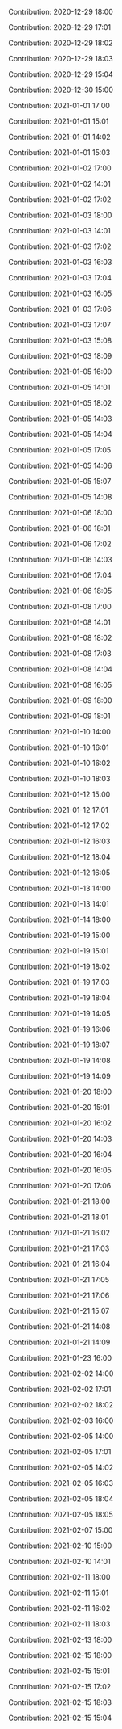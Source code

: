 Contribution: 2020-12-29 18:00

Contribution: 2020-12-29 17:01

Contribution: 2020-12-29 18:02

Contribution: 2020-12-29 18:03

Contribution: 2020-12-29 15:04

Contribution: 2020-12-30 15:00

Contribution: 2021-01-01 17:00

Contribution: 2021-01-01 15:01

Contribution: 2021-01-01 14:02

Contribution: 2021-01-01 15:03

Contribution: 2021-01-02 17:00

Contribution: 2021-01-02 14:01

Contribution: 2021-01-02 17:02

Contribution: 2021-01-03 18:00

Contribution: 2021-01-03 14:01

Contribution: 2021-01-03 17:02

Contribution: 2021-01-03 16:03

Contribution: 2021-01-03 17:04

Contribution: 2021-01-03 16:05

Contribution: 2021-01-03 17:06

Contribution: 2021-01-03 17:07

Contribution: 2021-01-03 15:08

Contribution: 2021-01-03 18:09

Contribution: 2021-01-05 16:00

Contribution: 2021-01-05 14:01

Contribution: 2021-01-05 18:02

Contribution: 2021-01-05 14:03

Contribution: 2021-01-05 14:04

Contribution: 2021-01-05 17:05

Contribution: 2021-01-05 14:06

Contribution: 2021-01-05 15:07

Contribution: 2021-01-05 14:08

Contribution: 2021-01-06 18:00

Contribution: 2021-01-06 18:01

Contribution: 2021-01-06 17:02

Contribution: 2021-01-06 14:03

Contribution: 2021-01-06 17:04

Contribution: 2021-01-06 18:05

Contribution: 2021-01-08 17:00

Contribution: 2021-01-08 14:01

Contribution: 2021-01-08 18:02

Contribution: 2021-01-08 17:03

Contribution: 2021-01-08 14:04

Contribution: 2021-01-08 16:05

Contribution: 2021-01-09 18:00

Contribution: 2021-01-09 18:01

Contribution: 2021-01-10 14:00

Contribution: 2021-01-10 16:01

Contribution: 2021-01-10 16:02

Contribution: 2021-01-10 18:03

Contribution: 2021-01-12 15:00

Contribution: 2021-01-12 17:01

Contribution: 2021-01-12 17:02

Contribution: 2021-01-12 16:03

Contribution: 2021-01-12 18:04

Contribution: 2021-01-12 16:05

Contribution: 2021-01-13 14:00

Contribution: 2021-01-13 14:01

Contribution: 2021-01-14 18:00

Contribution: 2021-01-19 15:00

Contribution: 2021-01-19 15:01

Contribution: 2021-01-19 18:02

Contribution: 2021-01-19 17:03

Contribution: 2021-01-19 18:04

Contribution: 2021-01-19 14:05

Contribution: 2021-01-19 16:06

Contribution: 2021-01-19 18:07

Contribution: 2021-01-19 14:08

Contribution: 2021-01-19 14:09

Contribution: 2021-01-20 18:00

Contribution: 2021-01-20 15:01

Contribution: 2021-01-20 16:02

Contribution: 2021-01-20 14:03

Contribution: 2021-01-20 16:04

Contribution: 2021-01-20 16:05

Contribution: 2021-01-20 17:06

Contribution: 2021-01-21 18:00

Contribution: 2021-01-21 18:01

Contribution: 2021-01-21 16:02

Contribution: 2021-01-21 17:03

Contribution: 2021-01-21 16:04

Contribution: 2021-01-21 17:05

Contribution: 2021-01-21 17:06

Contribution: 2021-01-21 15:07

Contribution: 2021-01-21 14:08

Contribution: 2021-01-21 14:09

Contribution: 2021-01-23 16:00

Contribution: 2021-02-02 14:00

Contribution: 2021-02-02 17:01

Contribution: 2021-02-02 18:02

Contribution: 2021-02-03 16:00

Contribution: 2021-02-05 14:00

Contribution: 2021-02-05 17:01

Contribution: 2021-02-05 14:02

Contribution: 2021-02-05 16:03

Contribution: 2021-02-05 18:04

Contribution: 2021-02-05 18:05

Contribution: 2021-02-07 15:00

Contribution: 2021-02-10 15:00

Contribution: 2021-02-10 14:01

Contribution: 2021-02-11 18:00

Contribution: 2021-02-11 15:01

Contribution: 2021-02-11 16:02

Contribution: 2021-02-11 18:03

Contribution: 2021-02-13 18:00

Contribution: 2021-02-15 18:00

Contribution: 2021-02-15 15:01

Contribution: 2021-02-15 17:02

Contribution: 2021-02-15 18:03

Contribution: 2021-02-15 15:04

